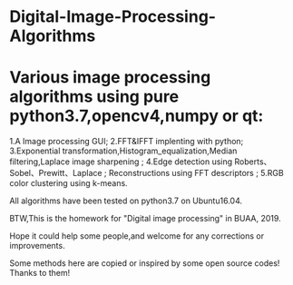 # Digital-Image-Processing-Algorithms
# Various image processing algorithms using pure python3.7,opencv4,numpy or qt: 
  1.A Image processing GUI;
  2.FFT&amp;IFFT implenting with python;
  3.Exponential transformation,Histogram_equalization,Median filtering,Laplace image sharpening ; 
  4.Edge detection using Roberts、Sobel、Prewitt、Laplace ; Reconstructions using FFT descriptors ; 
  5.RGB color clustering using k-means.

All algorithms have been tested on python3.7 on Ubuntu16.04.

BTW,This is the homework for "Digital image processing" in BUAA, 2019.

Hope it could help some people,and welcome for any corrections or improvements.

Some methods here are copied or inspired by some open source codes! Thanks to them!
